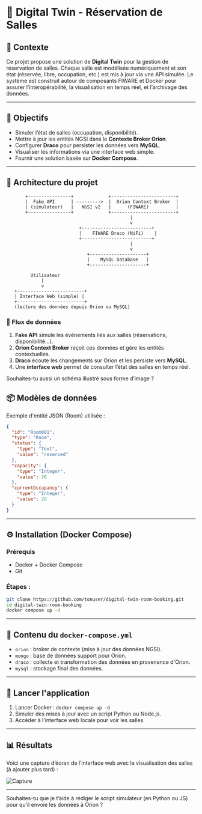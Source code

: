 

# 🏢 Digital Twin - Réservation de Salles

## 📌 Contexte

Ce projet propose une solution de **Digital Twin** pour la gestion de réservation de salles. Chaque salle est modélisée numériquement et son état (réservée, libre, occupation, etc.) est mis à jour via une API simulée.
Le système est construit autour de composants FIWARE et Docker pour assurer l’interopérabilité, la visualisation en temps réel, et l’archivage des données.

---

## 🧠 Objectifs

* Simuler l’état de salles (occupation, disponibilité).
* Mettre à jour les entités NGSI dans le **Contexte Broker Orion**.
* Configurer **Draco** pour persister les données vers **MySQL**.
* Visualiser les informations via une interface web simple.
* Fournir une solution basée sur **Docker Compose**.

---

## 🧱 Architecture du projet

```plaintext
       +----------------+             +------------------------+
       |  Fake API      | --------->  |  Orion Context Broker  |
       | (simulateur)   |   NGSI v2   |      (FIWARE)          |
       +----------------+             +------------------------+
                                              |
                                              v
                           +--------------------------+
                           |    FIWARE Draco (NiFi)    |
                           +--------------------------+
                                              |
                                              v
                              +---------------------+
                              |    MySQL Database   |
                              +---------------------+

         Utilisateur
             |
             v
   +-------------------------+
   | Interface Web (simple) |
   +-------------------------+
   (lecture des données depuis Orion ou MySQL)
```

### 🔄 Flux de données

1. **Fake API** simule les événements liés aux salles (réservations, disponibilité...).
2. **Orion Context Broker** reçoit ces données et gère les entités contextuelles.
3. **Draco** écoute les changements sur Orion et les persiste vers **MySQL**.
4. Une **interface web** permet de consulter l’état des salles en temps réel.


Souhaites-tu aussi un schéma illustré sous forme d’image ?





## 📦 Modèles de données

Exemple d'entité JSON (Room) utilisée :

```json
{
  "id": "Room001",
  "type": "Room",
  "status": {
    "type": "Text",
    "value": "reserved"
  },
  "capacity": {
    "type": "Integer",
    "value": 30
  },
  "currentOccupancy": {
    "type": "Integer",
    "value": 20
  }
}
```

---

## ⚙️ Installation (Docker Compose)

### Prérequis

* Docker + Docker Compose
* Git

### Étapes :

```bash
git clone https://github.com/tonuser/digital-twin-room-booking.git
cd digital-twin-room-booking
docker compose up -d
```

---

## 📂 Contenu du `docker-compose.yml`

* `orion` : broker de contexte (mise à jour des données NGSI).
* `mongo` : base de données support pour Orion.
* `draco` : collecte et transformation des données en provenance d'Orion.
* `mysql` : stockage final des données.

---

## 🚀 Lancer l'application

1. Lancer Docker : `docker compose up -d`
2. Simuler des mises à jour avec un script Python ou Node.js.
3. Accéder à l'interface web locale pour voir les salles.

---

## 📊 Résultats

Voici une capture d’écran de l’interface web avec la visualisation des salles (à ajouter plus tard) :

![Capture](./screenshots/dashboard.png)

---

Souhaites-tu que je t’aide à rédiger le script simulateur (en Python ou JS) pour qu’il envoie les données à Orion ?
